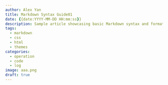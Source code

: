 ```yaml
---
author: Alex Yan
title: Markdown Syntax Guide01
date: {{date:YYYY-MM-DD HH:mm:ss}}
description: Sample article showcasing basic Markdown syntax and formatting for HTML elements.
tags:
  - markdown
  - css
  - html
  - themes
categories:
  - operation
  - code
  - log
image: aaa.png
draft: true
---
```

